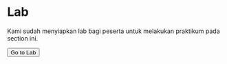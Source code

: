 # Lab

Kami sudah menyiapkan lab bagi peserta untuk melakukan praktikum pada section ini.

<a href="https://killercoda.com/sekolahdigitalcilsy/scenario/sql-with-postgresql" target="_blank">
    <button name="button">Go to Lab</button>
</a>